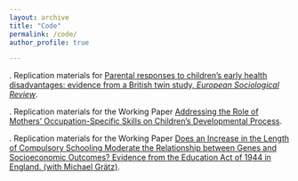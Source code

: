 ```yaml
---
layout: archive
title: "Code"
permalink: /code/
author_profile: true

---
```

  
  
  . Replication materials for [Parental responses to children’s early health disadvantages: evidence from a British twin study, _European Sociological Review_](https://github.com/aliciagarciasierra/PARENTAL_RESPONSES_ESR).


  . Replication materials for the Working Paper [Addressing the Role of Mothers’ Occupation-Specific Skills on Children’s Developmental Process](https://github.com/aliciagarciasierra/MOTHERS_SKILLS).


  . Replication materials for the Working Paper [Does an Increase in the Length of Compulsory Schooling Moderate the Relationship between Genes and Socioeconomic Outcomes? Evidence from the Education Act of 1944 in England. (with Michael Grätz)](https://github.com/aliciagarciasierra/REFORM_GENES_ELSA). 


